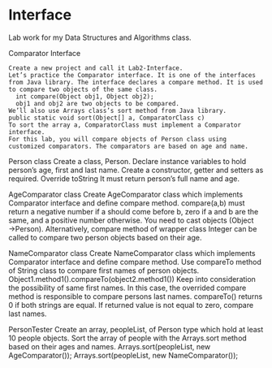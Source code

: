# Interface
Lab work for my Data Structures and Algorithms class.

Comparator Interface

    Create a new project and call it Lab2-Interface. 
    Let’s practice the Comparator interface. It is one of the interfaces from Java library. The interface declares a compare method. It is used to compare two objects of the same class. 
      int compare(Object obj1, Object obj2); 
      obj1 and obj2 are two objects to be compared. 
    We’ll also use Arrays class’s sort method from Java library. 
    public static void sort(Object[] a, ComparatorClass c) 
    To sort the array a, ComparatorClass must implement a Comparator interface. 
    For this lab, you will compare objects of Person class using customized comparators. The comparators are based on age and name. 

Person class 
    Create a class, Person. 
    Declare instance variables to hold person’s age, first and last name. 
    Create a constructor, getter and setters as required. 
    Override toString 
      It must return person’s full name and age. 

AgeComparator class 
    Create AgeComparator class which implements Comparator interface and define compare method. 
      compare(a,b) must return a negative number if a should come before b, zero if a and b are the same, and a positive number otherwise. 
      You need to cast objects (Object →Person). 
    Alternatively, compare method of wrapper class Integer can be called to compare two person objects based on their age. 

NameComparator class 
    Create NameComparator class which implements Comparator interface and define compare method. 
    Use compareTo method of String class to compare first names of person objects. 
      Object1.method1().compareTo(object2.method1()) 
    Keep into consideration the possibility of same first names. In this case, the overrided compare method is responsible to compare persons last names. 
      compareTo() returns 0 if both strings are equal. 
      If returned value is not equal to zero, compare last names. 

PersonTester 
    Create an array, peopleList, of Person type which hold at least 10 people objects. 
    Sort the array of people with the Arrays.sort method based on their ages and names.
      Arrays.sort(peopleList, new AgeComparator()); 
      Arrays.sort(peopleList, new NameComparator()); 
